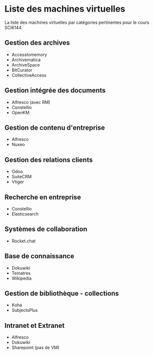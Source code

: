 # Liste des machines virtuelles

La liste des machines virtuelles par catégories pertinentes pour le cours SCI6144.

## Gestion des archives

* Accesstomemory
* Archivematica
* ArchiveSpace
* BitCurator
* CollectiveAccess

## Gestion intégrée des documents

* Alfresco (avec RM)
* Constellio
* OpenKM

## Gestion de contenu d'entreprise

* Alfresco
* Nuxeo

## Gestion des relations clients

* Odoo
* SuiteCRM
* Vtiger

## Recherche en entreprise

* Constellio
* Elasticsearch

## Systèmes de collaboration

* Rocket.chat

## Base de connaissance

* Dokuwiki
* Tematres
* Wikipedia

## Gestion de bibliothèque - collections

* Koha
* SubjectsPlus

## Intranet et Extranet

* Alfresco
* Dokuwiki
* Sharepoint (pas de VM)
